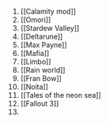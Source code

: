 
1. [[Calamity mod]]
2. [[Omori]]
3. [[Stardew Valley]]
4. [[Deltarune]]
5. [[Max Payne]]
6. [[Mafia]]
7. [[Limbo]]
8. [[Rain world]]
9. [[Fran Bow]]
10. [[Noita]]
11. [[Tales of the neon sea]]
12. [[Fallout 3]] 
13. 
